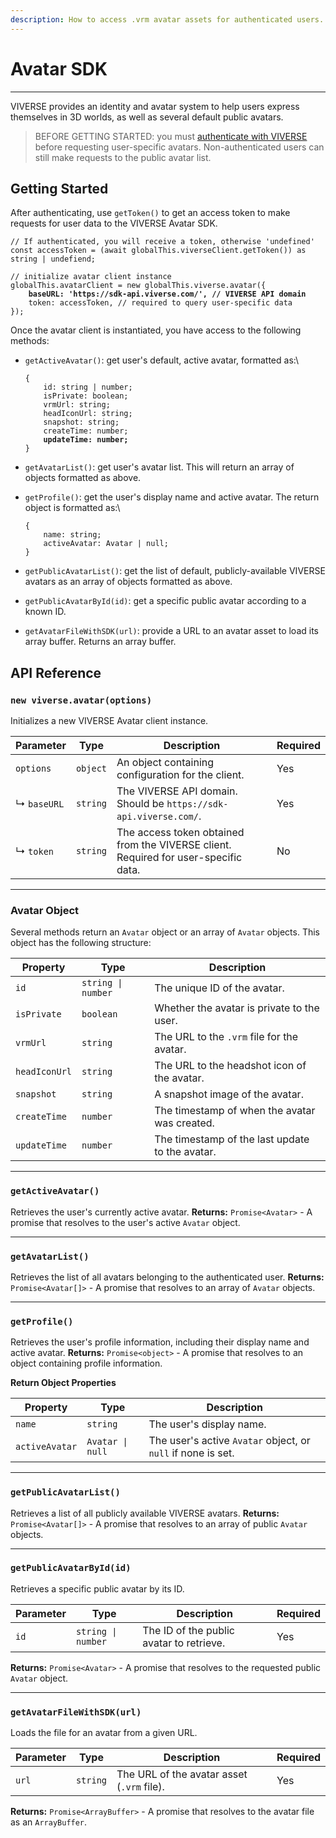 ```yaml
---
description: How to access .vrm avatar assets for authenticated users.
---
```


# Avatar SDK

***

VIVERSE provides an identity and avatar system to help users express themselves in 3D worlds, as well as several default public avatars.

> BEFORE GETTING STARTED: you must [authenticate with VIVERSE](login-and-authentication-for-the-sdk/) before requesting user-specific avatars. Non-authenticated users can still make requests to the public avatar list.

## Getting Started

After authenticating, use `getToken()` to get an access token to make requests for user data to the VIVERSE Avatar SDK.

<pre><code>// If authenticated, you will receive a token, otherwise 'undefined'
const accessToken = (await globalThis.viverseClient.getToken()) as string | undefiend;

// initialize avatar client instance
globalThis.avatarClient = new globalThis.viverse.avatar({
<strong>    baseURL: 'https://sdk-api.viverse.com/', // VIVERSE API domain
</strong>    token: accessToken, // required to query user-specific data
});
</code></pre>

Once the avatar client is instantiated, you have access to the following methods:

*   `getActiveAvatar()`: get user's default, active avatar, formatted as:\\

    <pre><code>{
        id: string | number;
        isPrivate: boolean;
        vrmUrl: string;
        headIconUrl: string;
        snapshot: string;
        createTime: number;
    <strong>    updateTime: number;
    </strong>}
    </code></pre>
* `getAvatarList()`: get user's avatar list. This will return an array of objects formatted as above.
*   `getProfile()`: get the user's display name and active avatar. The return object is formatted as:\\

    ```
    {
        name: string;
        activeAvatar: Avatar | null;
    }
    ```
* `getPublicAvatarList()`: get the list of default, publicly-available VIVERSE avatars as an array of objects formatted as above.
* `getPublicAvatarById(id)`: get a specific public avatar according to a known ID.
* `getAvatarFileWithSDK(url)`: provide a URL to an avatar asset to load its array buffer. Returns an array buffer.

## API Reference

### `new viverse.avatar(options)`

Initializes a new VIVERSE Avatar client instance.

| Parameter   | Type     | Description                                                                         | Required |
| ----------- | -------- | ----------------------------------------------------------------------------------- | -------- |
| `options`   | `object` | An object containing configuration for the client.                                  | Yes      |
| ↳ `baseURL` | `string` | The VIVERSE API domain. Should be `https://sdk-api.viverse.com/`.                   | Yes      |
| ↳ `token`   | `string` | The access token obtained from the VIVERSE client. Required for user-specific data. | No       |

***

### Avatar Object

Several methods return an `Avatar` object or an array of `Avatar` objects. This object has the following structure:

| Property      | Type               | Description                                     |
| ------------- | ------------------ | ----------------------------------------------- |
| `id`          | `string \| number` | The unique ID of the avatar.                    |
| `isPrivate`   | `boolean`          | Whether the avatar is private to the user.      |
| `vrmUrl`      | `string`           | The URL to the `.vrm` file for the avatar.      |
| `headIconUrl` | `string`           | The URL to the headshot icon of the avatar.     |
| `snapshot`    | `string`           | A snapshot image of the avatar.                 |
| `createTime`  | `number`           | The timestamp of when the avatar was created.   |
| `updateTime`  | `number`           | The timestamp of the last update to the avatar. |

***

### `getActiveAvatar()`

Retrieves the user's currently active avatar. **Returns:** `Promise<Avatar>` - A promise that resolves to the user's active `Avatar` object.

***

### `getAvatarList()`

Retrieves the list of all avatars belonging to the authenticated user. **Returns:** `Promise<Avatar[]>` - A promise that resolves to an array of `Avatar` objects.

***

### `getProfile()`

Retrieves the user's profile information, including their display name and active avatar. **Returns:** `Promise<object>` - A promise that resolves to an object containing profile information.

**Return Object Properties**

| Property       | Type             | Description                                                  |
| -------------- | ---------------- | ------------------------------------------------------------ |
| `name`         | `string`         | The user's display name.                                     |
| `activeAvatar` | `Avatar \| null` | The user's active `Avatar` object, or `null` if none is set. |

***

### `getPublicAvatarList()`

Retrieves a list of all publicly available VIVERSE avatars. **Returns:** `Promise<Avatar[]>` - A promise that resolves to an array of public `Avatar` objects.

***

### `getPublicAvatarById(id)`

Retrieves a specific public avatar by its ID.

| Parameter | Type               | Description                              | Required |
| --------- | ------------------ | ---------------------------------------- | -------- |
| `id`      | `string \| number` | The ID of the public avatar to retrieve. | Yes      |

**Returns:** `Promise<Avatar>` - A promise that resolves to the requested public `Avatar` object.

***

### `getAvatarFileWithSDK(url)`

Loads the file for an avatar from a given URL.

| Parameter | Type     | Description                                | Required |
| --------- | -------- | ------------------------------------------ | -------- |
| `url`     | `string` | The URL of the avatar asset (`.vrm` file). | Yes      |

**Returns:** `Promise<ArrayBuffer>` - A promise that resolves to the avatar file as an `ArrayBuffer`.
